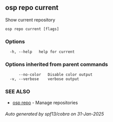 ## osp repo current

Show current repository

```
osp repo current [flags]
```

### Options

```
  -h, --help   help for current
```

### Options inherited from parent commands

```
      --no-color   Disable color output
  -v, --verbose    verbose output
```

### SEE ALSO

* [osp repo](osp_repo.md)	 - Manage repositories

###### Auto generated by spf13/cobra on 31-Jan-2025
